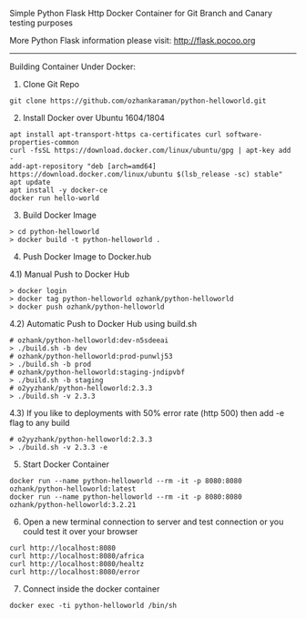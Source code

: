 Simple Python Flask Http Docker Container for Git Branch and Canary testing purposes

More Python Flask information please visit: http://flask.pocoo.org

- - -

Building Container Under Docker:
1) Clone Git Repo
```
git clone https://github.com/ozhankaraman/python-helloworld.git
```

2) Install Docker over Ubuntu 1604/1804
```
apt install apt-transport-https ca-certificates curl software-properties-common
curl -fsSL https://download.docker.com/linux/ubuntu/gpg | apt-key add -
add-apt-repository "deb [arch=amd64] https://download.docker.com/linux/ubuntu $(lsb_release -sc) stable"
apt update
apt install -y docker-ce
docker run hello-world
```

3) Build Docker Image
```
> cd python-helloworld
> docker build -t python-helloworld .
```

4) Push Docker Image to Docker.hub

4.1) Manual Push to Docker Hub
```
> docker login
> docker tag python-helloworld ozhank/python-helloworld
> docker push ozhank/python-helloworld
```

4.2) Automatic Push to Docker Hub using build.sh
```
# ozhank/python-helloworld:dev-n5sdeeai
> ./build.sh -b dev
# ozhank/python-helloworld:prod-punwlj53
> ./build.sh -b prod
# ozhank/python-helloworld:staging-jndipvbf
> ./build.sh -b staging
# o2yyzhank/python-helloworld:2.3.3
> ./build.sh -v 2.3.3
```

4.3) If you like to deployments with 50% error rate (http 500) then add -e flag to any build
```
# o2yyzhank/python-helloworld:2.3.3
> ./build.sh -v 2.3.3 -e
```

5) Start Docker Container
```
docker run --name python-helloworld --rm -it -p 8080:8080 ozhank/python-helloworld:latest
docker run --name python-helloworld --rm -it -p 8080:8080 ozhank/python-helloworld:3.2.21
```

6) Open a new terminal connection to server and test connection or you could test it over your browser
```
curl http://localhost:8080
curl http://localhost:8080/africa
curl http://localhost:8080/healtz
curl http://localhost:8080/error
```

7) Connect inside the docker container
```
docker exec -ti python-helloworld /bin/sh
```



